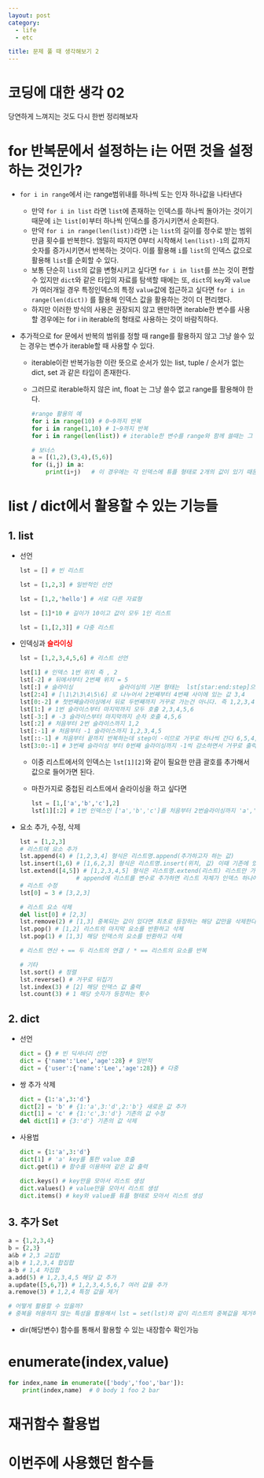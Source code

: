 ```yaml
---
layout: post
category: 
  - life
  - etc

title: 문제 풀 때 생각해보기 2
---
```


# 코딩에 대한 생각 02

당연하게 느껴지는 것도 다시 한번 정리해보자



# for 반복문에서 설정하는 i는 어떤 것을 설정하는 것인가?

- `for i in range`에서 i는 range범위내를 하나씩 도는 인자 하나값을 나타낸다
  - 만약 `for i in list` 라면 `list`에 존재하는 인덱스를 하나씩 돌아가는 것이기 때문에 `i`는 `list[0]`부터 하나씩 인덱스를 증가시키면서 순회한다.
  - 만약 `for i in range(len(list))`라면 `i`는 `list`의 길이를 정수로 받는 범위 만큼 횟수를 반복한다. 엄밀히 따지면 0부터 시작해서 `len(list)-1`의 값까지 숫자를 증가시키면서 반복하는 것이다. 이를 활용해 `i`를 `list`의 인덱스 값으로 활용해 `list`를 순회할 수 있다. 
  - 보통 단순히 `list`의 값을 변형시키고 싶다면 `for i in list`를 쓰는 것이 편할 수 있지만 `dict`와 같은 타입의 자료를 탐색할 때에는 또, `dict`의 `key`와 `value`가 여러개일 경우 특정인덱스의 특정 `value`값에 접근하고 싶다면 `for i in range(len(dict))` 를 활용해 인덱스 값을 활용하는 것이 더 편리했다.
  - 하지만 이러한 방식의 사용은 권장되지 않고 왠만하면 iterable한 변수를 사용할 경우에는 for i in iterable의 형태로 사용하는 것이 바람직하다.

- 추가적으로 for 문에서 반복의 범위를 정할 때 range를 활용하지 않고 그냥 쓸수 있는 경우는 변수가 iterable할 때 사용할 수 있다.

  - iterable이란 반복가능한 이란 뜻으로 순서가 있는 list, tuple / 순서가 없는 dict, set 과 같은 타입이 존재한다.

  - 그러므로 iterable하지 않은 int, float 는 그냥 쓸수 없고 range를 활용해야 한다.

    ```python
    #range 활용의 예
    for i in range(10) # 0~9까지 반복
    for i in range(1,10) # 1~9까지 반복
    for i in range(len(list)) # iterable한 변수를 range와 함께 쓸때는 그 길이로 변경해야 한다.
    
    # 보너스 
    a = [(1,2),(3,4),(5,6)]
    for (i,j) in a:
        print(i+j)   # 이 경우에는 각 인덱스에 튜플 형태로 2개의 값이 있기 때문에 계산이 가능
    ```



# list / dict에서 활용할 수 있는 기능들



## 1. list

- 선언

  ```python
  lst = [] # 빈 리스트
  
  lst = [1,2,3] # 일반적인 선언
  
  lst = [1,2,'hello'] # 서로 다른 자료형
  
  lst = [1]*10 # 길이가 10이고 값이 모두 1인 리스트
  
  lst = [1,[2,3]] # 다중 리스트
  ```

- 인덱싱과 <span style="color:red">**슬라이싱**</span>

  ```python
  lst = [1,2,3,4,5,6] # 리스트 선언
  
  lst[1] # 인덱스 1번 위치 즉 , 2
  lst[-2] # 뒤에서부터 2번째 위치 = 5
  lst[:] # 슬라이싱             슬라이싱의 기본 형태는  lst[star:end:step]으로 표현된다.
  lst[2:4] # [\1\2\3\4\5\6] 로 나누어서 2번째부터 4번째 사이에 있는 값 3,4
  lst[0:-2] # 첫번째슬라이싱에서 뒤로 두번째까지 거꾸로 가는건 아니다. 즉 1,2,3,4
  lst[1:] # 1번 슬라이스부터 마지막까지 모두 호출 2,3,4,5,6
  lst[-3:] # -3 슬라이스부터 마지막까지 순차 호출 4,5,6
  lst[:2] # 처음부터 2번 슬라이스까지 1,2
  lst[:-1] # 처음부터 -1 슬라이스까지 1,2,3,4,5
  lst[::-1] # 처음부터 끝까지 반복하는데 step이 -이므로 거꾸로 하나씩 간다 6,5,4,3,2,1
  lst[3:0:-1] # 3번째 슬라이싱 부터 0번째 슬라이싱까지 -1씩 감소하면서 거꾸로 출력 3,2,1
  ```
  - 이중 리스트에서의 인덱스는 `lst[1][2]`와 같이 필요한 만큼 괄호를 추가해서 값으로 들어가면 된다. 

  - 마찬가지로 중첩된 리스트에서 슬라이싱을 하고 싶다면

    ```python 
    lst = [1,['a','b','c'],2]
    lst[1][:2] # 1번 인덱스인 ['a','b','c']를 처음부터 2번슬라이싱까지 'a','b'의 값만 출력
    ```

- 요소 추가, 수정, 삭제

  ```python
  lst = [1,2,3]
  # 리스트에 요소 추가
  lst.append(4) # [1,2,3,4] 형식은 리스트명.append(추가하고자 하는 값)
  lst.insert(1,6) # [1,6,2,3] 형식은 리스트명.insert(위치, 값) 이때 기존에 있던 값은 뒤로 밀린다. slice 자리로 생각하는게 편하다
  lst.extend([4,5]) # [1,2,3,4,5] 형식은 리스트명.extend(리스트) 리스트만 가능하며, append와는 달리 여러값을 추가할 수 있다.
  				  # append에 리스트를 변수로 추가하면 리스트 자체가 인덱스 하나에 할당된다.
  # 리스트 수정
  lst[0] = 3 # [3,2,3]
  
  # 리스트 요소 삭제
  del list[0] # [2,3]
  lst.remove(2) # [1,3] 중복되는 값이 있다면 최초로 등장하는 해당 값만을 삭제한다.
  lst.pop() # [1,2] 리스트의 마지막 요소를 반환하고 삭제
  lst.pop(1) # [1,3] 해당 인덱스의 요소를 반환하고 삭제
  
  # 리스트 연산 + == 두 리스트의 연결 / * == 리스트의 요소를 반복
  
  # 기타
  lst.sort() # 정렬
  lst.reverse() # 거꾸로 뒤집기
  lst.index(3) # [2] 해당 인덱스 값 출력
  lst.count(3) # 1 해당 숫자가 등장하는 횟수 
  ```



## 2. dict

- 선언

  ```python
  dict = {} # 빈 딕셔너리 선언
  dict = {'name':'Lee','age':28} # 일반적
  dict = {'user':{'name':'Lee','age':28}} # 다중
  ```

- 쌍 추가 삭제

  ```python
  dict = {1:'a',3:'d'}
  dict[2] = 'b' # {1:'a',3:'d',2:'b'} 새로운 값 추가
  dict[1] = 'c' # {1:'c',3:'d'} 기존의 값 수정
  del dict[1] # {3:'d'} 기존의 값 삭제
  ```

- 사용법

  ```python
  dict = {1:'a',3:'d'}
  dict[1] # 'a' key를 통한 value 호출
  dict.get(1) # 함수를 이용하여 같은 값 출력
  
  dict.keys() # key만을 모아서 리스트 생성
  dict.values() # value만을 모아서 리스트 생성
  dict.items() # key와 value를 튜플 형태로 모아서 리스트 생성
  ```

## 3. 추가 Set

```python
a = {1,2,3,4}
b = {2,3}
a&b # 2,3 교집합
a|b # 1,2,3,4 합집합
a-b # 1,4 차집합
a.add(5) # 1,2,3,4,5 해당 값 추가 
a.update([5,6,7]) # 1,2,3,4,5,6,7 여러 값을 추가
a.remove(3) # 1,2,4 특정 값을 제거

# 어떻게 활용할 수 있을까?
# 중복을 허용하지 않는 특성을 활용해서 lst = set(lst)와 같이 리스트의 중복값을 제거하기 위해 set로 변형한 후 다시 리스트로 캐스팅하여 필터로 활용
```

- dir(해당변수) 함수를 통해서 활용할 수 있는 내장함수 확인가능

# enumerate(index,value)

```python
for index,name in enumerate(['body','foo','bar']):
    print(index,name)  # 0 body 1 foo 2 bar
```



# 재귀함수 활용법





# 이번주에 사용했던 함수들

